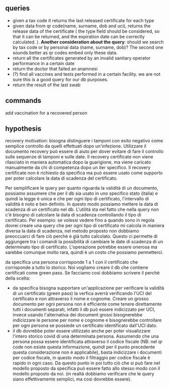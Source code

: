 ## queries
- given a tax code it returns the last released certificate for each type
- given data from qr code(name, surname, dob and uci), returns the release data of the certificate (
the type field should be considered, so that it can be returned, and the expiration date can be correctly calculated. 
). **Another consideration about the query**: should we search by tax code or by personal data (name, surname, dob)?
  The second one sounds better as qr codes embed only these data.
- return all the certificates generated by an invalid sanitary operator performance in a certain date
- return the doctor that failed an anamnesi
- (?) find all vaccines and tests performed in a certain facility. we are not sure this is a good query for our db purposes.
- return the result of the last swab  

## commands
add vaccination for a recovered person 


## hypothesis 
recovery motivation: bisogna distinguere i tamponi con esito negativo come semplice controllo da quelli effettuati dopo
un'infezione. Utilizzare il documento recovery può essere di aiuto per dover evitare di fare il controllo sulle sequenze 
di tamponi e sulle date. Il recovery certificate non viene rilasciato in maniera automatica dopo la guarigione, ma viene 
caricato manualmente da chi di competenza dopo un iter specifico.
Il recovery certificate non è richiesto da specifica ma può essere usato come supporto per poter calcolare la data di 
scadenza del certificato.


Per semplificare le query per quanto riguarda la validità di un documento, possiamo assumere che per il db sia usato in uno 
specifico stato (italia) e quindi la legge è unica e che per ogni tipo di certificato, l'intervallo di validità è noto e ben definito.
In questo modo possiamo mettere la data di scadenza di un certificato nel db. L'utilità sta nel fatto che nella query non c'è bisogno di calcolare 
la data di scadenza controllando il tipo di certificato. Per esempio: se volessi vedere fino a quando sono in regola dovrei creare una query che per ogni tipo
di certificato mi calcola in maniera diversa la data di scadenza, nel metodo proposto non dobbiamo preoccuarci di fare ciò perchè è già tutto calcolato.
Questo ci permette di aggiungere tra i comandi la possibilità di cambiare le date di scadenza di un determinato tipo di certificato. L'operazione potrebbe essere
onerosa ma sarebbe comunque molto rara, quindi è un costo che possiamo permetterci.


da specifica una persona corrisponde 1 a 1 con il certificato che corrisponde a tutto lo storico. Noi vogliamo creare il db che contiene 
certificati come green pass. Se facciamo cosi dobbiamo scrivere il perchè della scelta:
 - da specifica bisogna supportare un'applicazione per verificare la validità di un certificato (green pass) la verfica averrà verificando l'UCI del certificato
 e non attraverso il nome e cognome. Creare un grosso documento per ogni persona non è efficiente come tenere direttamente tutti i documenti separati, infatti il db può essere
 indicizzato per UCI, invece usando l'alternativa dei document grossi bisognerebbe indicizzare le persone per nome e cognome e bisognerebbe controllare per ogni persona se 
 possiede un certificato identificato dall'UCI dato.
 - il db dovrebbe poter essere utilizzato anche per poter visualizzare l'intero storico covid di una determinata persona. Assumendo che una persona possa essere identificata
 attraverso il codice fiscale (NB: nel qr code non esiste questa informazione, quindi per il punto precedente questa considerazione non è applicabile), basta indicizzare i   documenti per codice fiscale, in questo modo il filtraggio per codice fiscale è rapido in ogni caso. Da questo punto in poi tutto ciò che si può fare nel modello proposto da specifica può essere fatto allo stesso modo con il modello proposto da noi. (in realtà dobbiamo verificare che le query siano effettivamente semplici, ma così dovrebbe essere).
